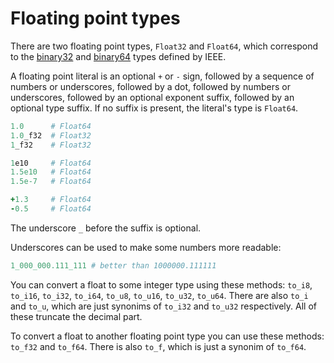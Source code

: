 # Floating point types

There are two floating point types, `Float32` and `Float64`, which correspond to the [binary32](http://en.wikipedia.org/wiki/Single_precision_floating-point_format) and [binary64](http://en.wikipedia.org/wiki/Double_precision_floating-point_format) types defined by IEEE.

A floating point literal is an optional `+` or `-` sign, followed by  a sequence of numbers or underscores, followed by a dot, followed by numbers or underscores, followed by an optional exponent suffix, followed by an optional type suffix. If no suffix is present, the literal's type is `Float64`.

``` ruby
1.0      # Float64
1.0_f32  # Float32
1_f32    # Float32

1e10     # Float64
1.5e10   # Float64
1.5e-7   # Float64

+1.3     # Float64
-0.5     # Float64
```

The underscore `_` before the suffix is optional.

Underscores can be used to make some numbers more readable:

``` ruby
1_000_000.111_111 # better than 1000000.111111
```

You can convert a float to some integer type using these methods: `to_i8`, `to_i16`, `to_i32`, `to_i64`, `to_u8`, `to_u16`, `to_u32`, `to_u64`. There are also `to_i` and `to_u`, which are just synonims of `to_i32` and `to_u32` respectively. All of these truncate the decimal part.

To convert a float to another floating point type you can use these methods: `to_f32` and `to_f64`. There is also `to_f`, which is just a synonim of `to_f64`.
